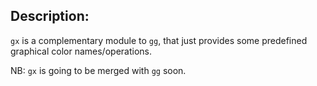 ## Description:

`gx` is a complementary module to `gg`, that just provides
some predefined graphical color names/operations.

NB: `gx` is going to be merged with `gg` soon.
